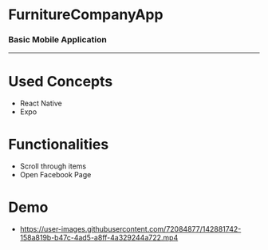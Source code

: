 # FurnitureCompanyApp
### Basic Mobile Application
---
# Used Concepts
- React Native
- Expo
# Functionalities
- Scroll through items
- Open Facebook Page
# Demo
- https://user-images.githubusercontent.com/72084877/142881742-158a819b-b47c-4ad5-a8ff-4a329244a722.mp4


